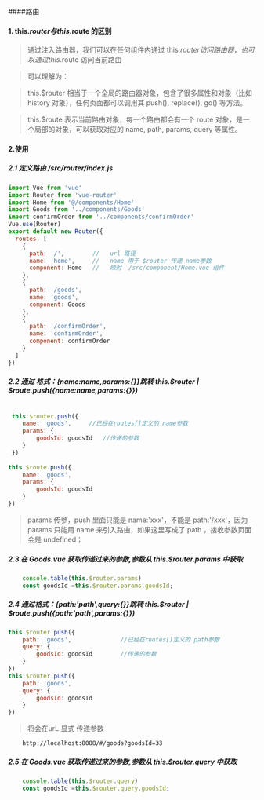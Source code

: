 ####路由

#### 1. this.$router 与 this.$route 的区别 

> 通过注入路由器，我们可以在任何组件内通过 this.$router 访问路由器，也可以通过 this.$route 访问当前路由


> 可以理解为：


> this.$router 相当于一个全局的路由器对象，包含了很多属性和对象（比如 history 对象），任何页面都可以调用其 push(), replace(), go() 等方法。


> this.$route 表示当前路由对象，每一个路由都会有一个 route 对象，是一个局部的对象，可以获取对应的 name, path, params, query 等属性。



#### 2.使用
##### 2.1 定义路由  /src/router/index.js
````javascript
import Vue from 'vue'
import Router from 'vue-router'
import Home from '@/components/Home'
import Goods from '../components/Goods'
import confirmOrder from '../components/confirmOrder'
Vue.use(Router)
export default new Router({
  routes: [
    {
      path: '/',		//   url 路径   
      name: 'home',		//	 name 用于 $router 传递 name参数
      component: Home   //   映射  /src/component/Home.vue 组件
    },
    {
      path: '/goods',
      name: 'goods',
      component: Goods
    },
    {
      path: '/confirmOrder',
      name: 'confirmOrder',
      component: confirmOrder
    }
  ]
})

````
##### 2.2 通过 格式：{name:name,params:{}}跳转  this.$router | $route.push({name:name,params:{}})   
````javascript

 this.$router.push({
	name: 'goods',     //已经在routes[]定义的 name参数 
	params: { 
		goodsId: goodsId   //传递的参数
	}
 })
 
this.$route.push({
	name: 'goods', 
    params: { 
		goodsId: goodsId 
	}
})

````


> params 传参，push 里面只能是 name:'xxx'，不能是 path:'/xxx'，因为 params 只能用 name 来引入路由，如果这里写成了 path ，接收参数页面会是 undefined；


##### 2.3 在 Goods.vue 获取传递过来的参数,参数从 this.$router.params 中获取

```javascript
	console.table(this.$router.params)
	const goodsId =this.$router.params.goodsId;  
```


##### 2.4 通过格式：{path:'path',query:{}}跳转  this.$router | $route.push({path:'path',params:{}})   

````javascript
this.$router.push({
    path: 'goods',  			//已经在routes[]定义的 path参数 
    query: { 
   		goodsId: goodsId		//传递的参数
    }
})
this.$router.push({
    path: 'goods', 
    query: { 
   		goodsId: goodsId
    }
})
````


> 将会在urL 显式 传递参数  


````text
	http://localhost:8088/#/goods?goodsId=33
````



##### 2.5 在 Goods.vue 获取传递过来的参数,参数从 this.$router.query 中获取

```javascript
	console.table(this.$router.query)
	const goodsId =this.$router.query.goodsId;  
```